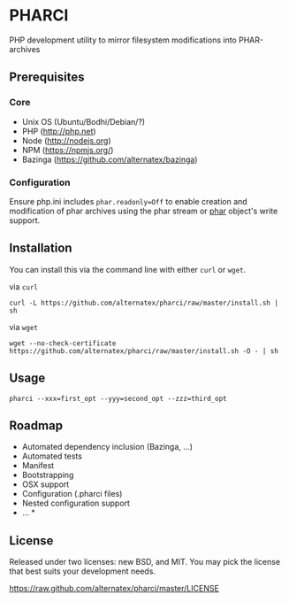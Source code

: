 PHARCI
=============

PHP development utility to mirror filesystem modifications into PHAR-archives

Prerequisites
-------------

### Core

- Unix OS (Ubuntu/Bodhi/Debian/?)
- PHP (http://php.net)
- Node (http://nodejs.org)
- NPM (https://npmjs.org/)
- Bazinga (https://github.com/alternatex/bazinga)

### Configuration

Ensure php.ini includes `phar.readonly=Off` to enable creation and modification of phar archives using the phar stream or [phar](http://php.net/manual/ru/class.phar.php) object's write support.

Installation
------------

You can install this via the command line with either `curl` or `wget`.

via `curl`

`curl -L https://github.com/alternatex/pharci/raw/master/install.sh | sh`

via `wget`

`wget --no-check-certificate https://github.com/alternatex/pharci/raw/master/install.sh -O - | sh`

Usage
-------------

```shell
pharci --xxx=first_opt --yyy=second_opt --zzz=third_opt
```

Roadmap
-------------

- Automated dependency inclusion (Bazinga, ...)
- Automated tests
- Manifest
- Bootstrapping
- OSX support
- Configuration (.pharci files)
- Nested configuration support 
- ... *

License
-------------
Released under two licenses: new BSD, and MIT. You may pick the
license that best suits your development needs.

https://raw.github.com/alternatex/pharci/master/LICENSE